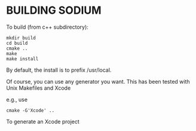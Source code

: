 BUILDING SODIUM
===============

To build (from c++ subdirectory):

    mkdir build
    cd build
    cmake ..
    make
    make install

By default, the install is to prefix /usr/local.

Of course, you can use any generator you want. This has been tested with Unix Makefiles and Xcode

e.g., use

    cmake -G'Xcode' ..

To generate an Xcode project
